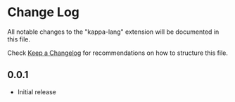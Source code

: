 # Change Log

All notable changes to the "kappa-lang" extension will be documented in this file.

Check [Keep a Changelog](http://keepachangelog.com/) for recommendations on how to structure this file.

## 0.0.1

- Initial release
